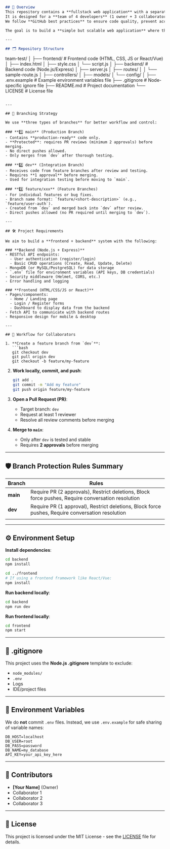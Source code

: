 ```markdown

## 📌 Overview
This repository contains a **fullstack web application** with a separate **frontend** and **backend**.  
It is designed for a **team of 4 developers** (1 owner + 3 collaborators) working in a collaborative, review-driven workflow.  
We follow **GitHub best practices** to ensure code quality, prevent accidental overwrites, and maintain a clean commit history.

The goal is to build a **simple but scalable web application** where the frontend communicates with a secure backend API.

---

## 🗂 Repository Structure
```

team-test/
│
├── frontend/                # Frontend code (HTML, CSS, JS or React/Vue)
│   ├── index.html
│   ├── style.css
│   └── script.js
│
├── backend/                 # Backend code (Node.js/Express)
│   ├── server.js
│   ├── routes/
│   │   └── sample-route.js
│   ├── controllers/
│   ├── models/
│   └── config/
│
├── .env.example              # Example environment variables file
├── .gitignore                # Node-specific ignore file
├── README.md                 # Project documentation
└── LICENSE                   # License file

````

---

## 🌿 Branching Strategy

We use **three types of branches** for better workflow and control:

### **1️⃣ main** (Production Branch)
- Contains **production-ready** code only.
- **Protected**: requires PR reviews (minimum 2 approvals) before merging.
- No direct pushes allowed.
- Only merges from `dev` after thorough testing.

### **2️⃣ dev** (Integration Branch)
- Receives code from feature branches after review and testing.
- Requires **1 approval** before merging.
- Used for integration testing before moving to `main`.

### **3️⃣ feature/xxx** (Feature Branches)
- For individual features or bug fixes.
- Branch name format: `feature/<short-description>` (e.g., `feature/user-auth`).
- Created from `dev` and merged back into `dev` after review.
- Direct pushes allowed (no PR required until merging to `dev`).

---

## 🛠 Project Requirements

We aim to build a **frontend + backend** system with the following:

### **Backend (Node.js + Express)**
- RESTful API endpoints:
  - User authentication (register/login)
  - Basic CRUD operations (Create, Read, Update, Delete)
- MongoDB (or MySQL/PostgreSQL) for data storage
- `.env` file for environment variables (API keys, DB credentials)
- Security middleware (Helmet, CORS, etc.)
- Error handling and logging

### **Frontend (HTML/CSS/JS or React)**
- Pages/components:
  - Home / Landing page
  - Login / Register forms
  - Dashboard to display data from the backend
- Fetch API to communicate with backend routes
- Responsive design for mobile & desktop

---

## 🔄 Workflow for Collaborators

1. **Create a feature branch from `dev`**:
   ```bash
   git checkout dev
   git pull origin dev
   git checkout -b feature/my-feature
````

2. **Work locally, commit, and push**:

   ```bash
   git add .
   git commit -m "Add my feature"
   git push origin feature/my-feature
   ```

3. **Open a Pull Request (PR)**:

   * Target branch: `dev`
   * Request at least 1 reviewer
   * Resolve all review comments before merging

4. **Merge to `main`**:

   * Only after `dev` is tested and stable
   * Requires **2 approvals** before merging

---

## 🛡 Branch Protection Rules Summary

| Branch       | Rules                                                                                             |
| ------------ | ------------------------------------------------------------------------------------------------- |
| **main**     | Require PR (2 approvals), Restrict deletions, Block force pushes, Require conversation resolution |
| **dev**      | Require PR (1 approval), Restrict deletions, Block force pushes, Require conversation resolution  |
                                                                       |

---

## ⚙️ Environment Setup

**Install dependencies**:

```bash
cd backend
npm install

cd ../frontend
# If using a frontend framework like React/Vue:
npm install
```

**Run backend locally**:

```bash
cd backend
npm run dev
```

**Run frontend locally**:

```bash
cd frontend
npm start
```

---

## 📄 .gitignore

This project uses the **Node.js .gitignore** template to exclude:

* `node_modules/`
* `.env`
* Logs
* IDE/project files

---

## 🔐 Environment Variables

We do **not** commit `.env` files.
Instead, we use `.env.example` for safe sharing of variable names:

```env
DB_HOST=localhost
DB_USER=root
DB_PASS=password
DB_NAME=my_database
API_KEY=your_api_key_here
```

---

## 👥 Contributors

* **\[Your Name]** (Owner)
* Collaborator 1
* Collaborator 2
* Collaborator 3

---

## 📜 License

This project is licensed under the MIT License - see the [LICENSE](LICENSE) file for details.

```
